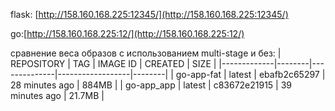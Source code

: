 flask: [http://158.160.168.225:12345/](http://158.160.168.225:12345/)

go:[http://158.160.168.225:12/](http://158.160.168.225:12/)

сравнение веса образов с использованием multi-stage и без:
| REPOSITORY  | TAG    | IMAGE ID     | CREATED          | SIZE   |
|-------------|--------|--------------|------------------|--------|
| go-app-fat  | latest | ebafb2c65297 | 28 minutes ago   | 884MB  |
| go-app_app  | latest | c83672e21915 | 39 minutes ago   | 21.7MB |

